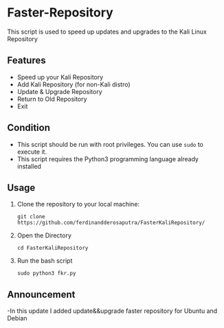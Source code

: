 # Faster-Repository

This script is used to speed up updates and upgrades to the Kali Linux Repository

## Features

- Speed up your Kali Repository
- Add Kali Repository (for non-Kali distro)
- Update & Upgrade Repository
- Return to Old Repository
- Exit

## Condition

- This script should be run with root privileges. You can use `sudo` to execute it.
- This script requires the Python3 programming language already installed

## Usage

1. Clone the repository to your local machine:

   ```git clone https://github.com/ferdinandderosaputra/FasterKaliRepository/```

2. Open the Directory

   ```cd FasterKaliRepository```

3. Run the bash script

   ```sudo python3 fkr.py```

## Announcement
-In this update I added update&&upgrade faster repository for Ubuntu and Debian
